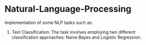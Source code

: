 # Natural-Language-Processing

Implementation of some NLP tasks such as:
1. Text Classification: The task involves employing two different classification approaches: Naive Bayes and Logistic Regression.
